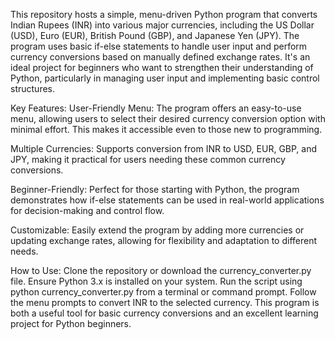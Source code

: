 This repository hosts a simple, menu-driven Python program that converts Indian Rupees (INR) into various major currencies, including the US Dollar (USD), Euro (EUR), British Pound (GBP), and Japanese Yen (JPY). The program uses basic if-else statements to handle user input and perform currency conversions based on manually defined exchange rates. It's an ideal project for beginners who want to strengthen their understanding of Python, particularly in managing user input and implementing basic control structures.

Key Features:
User-Friendly Menu: The program offers an easy-to-use menu, allowing users to select their desired currency conversion option with minimal effort. This makes it accessible even to those new to programming.

Multiple Currencies: Supports conversion from INR to USD, EUR, GBP, and JPY, making it practical for users needing these common currency conversions.

Beginner-Friendly: Perfect for those starting with Python, the program demonstrates how if-else statements can be used in real-world applications for decision-making and control flow.

Customizable: Easily extend the program by adding more currencies or updating exchange rates, allowing for flexibility and adaptation to different needs.

How to Use:
Clone the repository or download the currency_converter.py file.
Ensure Python 3.x is installed on your system.
Run the script using python currency_converter.py from a terminal or command prompt.
Follow the menu prompts to convert INR to the selected currency.
This program is both a useful tool for basic currency conversions and an excellent learning project for Python beginners.
